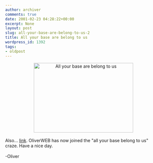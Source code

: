 ```yaml
---
author: archiver
comments: true
date: 2001-02-23 04:28:22+00:00
excerpt: None
layout: post
slug: all-your-base-are-belong-to-us-2
title: All your base are belong to us
wordpress_id: 1392
tags:
- oldpost
---
```


<center><img src="http://www.oliverweb.com/stuff/base.gif" width="320" height="224" alt="All your base are belong to us" border="0"></center><br />Also... <a href="http://www.thefever.com/AYB2.swf" target="_blank">link</a>. OliverWEB has now joined the "all your base belong to us" craze. Have a nice day.<br /><br />-Oliver